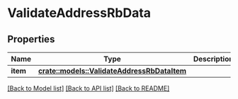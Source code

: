 # ValidateAddressRbData

## Properties

Name | Type | Description | Notes
------------ | ------------- | ------------- | -------------
**item** | [**crate::models::ValidateAddressRbDataItem**](ValidateAddressRB_data_item.md) |  | 

[[Back to Model list]](../README.md#documentation-for-models) [[Back to API list]](../README.md#documentation-for-api-endpoints) [[Back to README]](../README.md)


